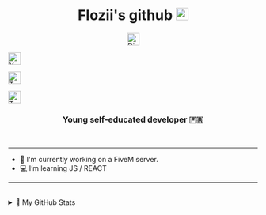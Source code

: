 <div align="center">
   <h1>Flozii's github <img src="https://giphy.com/gifs/GqtNlBsWoEXDy" width="25px"> </h1>
</div>
<p align="center">
<a href=https://discord.gg/7wMXEHptFn target="blank"><img align="center" src=https://cdn.jsdelivr.net/npm/simple-icons@v3/icons/discord.svg alt="Discord" height="25" width="25" /></a>

<a href=https://www.youtube.com/channel/UCMaLMsa6xknG2T1vBR1Z8wg target="blank"><img align="center" src=https://cdn.jsdelivr.net/npm/simple-icons@v3/icons/youtube.svg alt="Youtube" height="25" width="25" /></a>

<a href=https://www.twitch.tv/gk_flozii target="blank"><img align="center" src=https://cdn.jsdelivr.net/npm/simple-icons@v3/icons/twitch.svg alt="Twitch.TV" height="25" width="25" /></a>

 <a href= https://twitter.com/FloziiG target="blank"><img align="center" src=https://cdn.jsdelivr.net/npm/simple-icons@v3/icons/twitter.svg alt="Twitter" height="25" width="25" /></a>
 
</p>

<h3 align="center">Young self-educated developer 🇫🇷</h3>
<br/>

---

- 🔨 I'm currently working on a FiveM server.
- 💻 I’m learning JS / REACT

---

<br/>

<details>
  <summary>👀 My GitHub Stats</summary>

<a href="https://github.com/Flozii/flozii">
  <img align="center" src="https://github-readme-stats.vercel.app/api?username=Flozii" alt="Flozii's GitHub Stats" />
</a>

</details>
